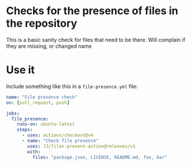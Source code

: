 # Checks for the presence of files in the repository

This is a basic sanity check for files that need to be there. Will
complain if they are missing, or changed name

# Use it

Include something like this in a `file-presence.yml` file:

```yaml
name: "File presence check"
on: [pull_request, push]

jobs:
  file_presence:
    runs-on: ubuntu-latest
    steps:
      - uses: actions/checkout@v4
      - name: "Check file presence"
        uses: JJ/files-present-action@releases/v1
        with:
          files: "package.json, LICENSE, README.md, foo, bar"
```
